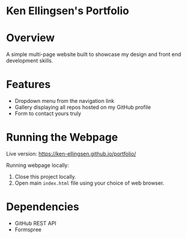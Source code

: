 # Ken Ellingsen's Portfolio

# Overview

A simple multi-page website built to showcase my design and front end development skills.

# Features

- Dropdown menu from the navigation link
- Gallery displaying all repos hosted on my GitHub profile
- Form to contact yours truly

# Running the Webpage

Live version: https://ken-ellingsen.github.io/portfolio/

Running webpage locally:

1. Close this project locally.
2. Open main `index.html` file using your choice of web browser.

# Dependencies

- GitHub REST API
- Formspree
